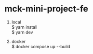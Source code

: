 # mck-mini-project-fe

1. local \
$ yarn install \
$ yarn dev 

2. docker \
$ docker compose up --build 
